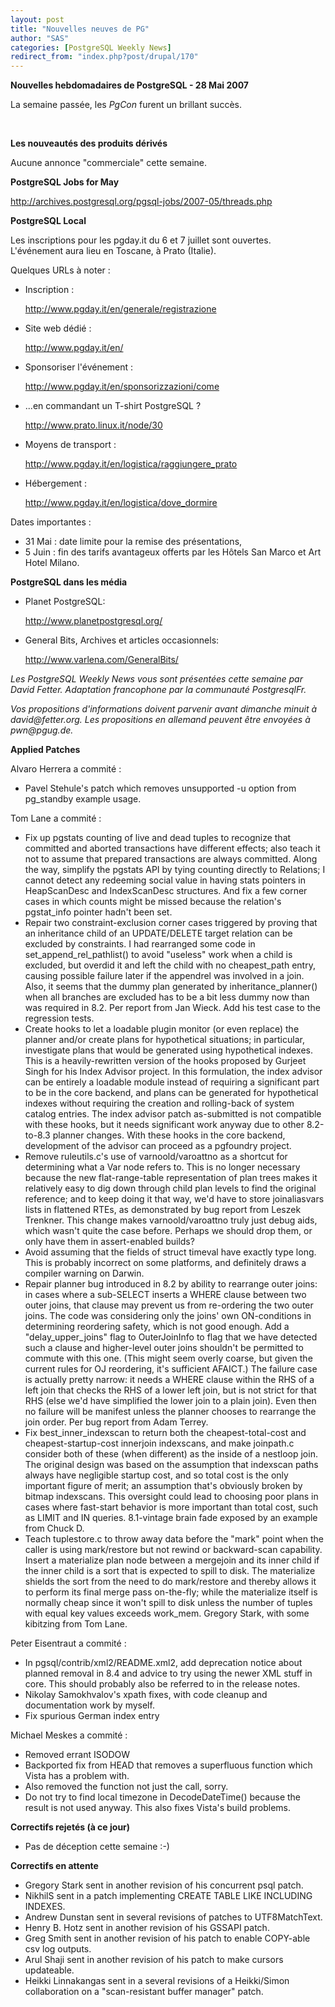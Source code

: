 ```yaml
---
layout: post
title: "Nouvelles neuves de PG"
author: "SAS"
categories: [PostgreSQL Weekly News]
redirect_from: "index.php?post/drupal/170"
---
```



<p><strong>Nouvelles hebdomadaires de PostgreSQL - 28 Mai 2007</strong></p>

<p>La semaine passée, les <em>PgCon</em> furent un brillant succès.</p>

<br />

<!--more-->


<strong>Les nouveautés des produits dérivés</strong>

<p>Aucune annonce "commerciale" cette semaine.</p>

<p><strong>PostgreSQL Jobs for May</strong></p>

<p><a target="_blank" href="http://archives.postgresql.org/pgsql-jobs/2007-05/threads.php">http://archives.postgresql.org/pgsql-jobs/2007-05/threads.php</a></p>

<p><strong>PostgreSQL Local</strong></p>

<p>Les inscriptions pour les pgday.it du 6 et 7 juillet sont ouvertes. L'événement aura lieu en Toscane, à Prato (Italie).</p>

<p>Quelques URLs à noter&nbsp;:</p>

<ul>

<li>Inscription&nbsp;:

<a target="_blank" href="http://www.pgday.it/en/generale/registrazione">http://www.pgday.it/en/generale/registrazione</a></li>

<li>Site web dédié&nbsp;:

<a target="_blank" href="http://www.pgday.it/en/">http://www.pgday.it/en/</a></li>

<li>Sponsoriser l'événement&nbsp;:

<a target="_blank" href="http://www.pgday.it/en/sponsorizzazioni/come">http://www.pgday.it/en/sponsorizzazioni/come</a></li>

<li>...en commandant un T-shirt PostgreSQL ?

<a target="_blank" href="http://www.prato.linux.it/node/30">http://www.prato.linux.it/node/30</a></li>

<li>Moyens de transport&nbsp;:

<a target="_blank" href="http://www.pgday.it/en/logistica/raggiungere_prato">http://www.pgday.it/en/logistica/raggiungere_prato</a></li>

<li>Hébergement&nbsp;:

<a target="_blank" href="http://www.pgday.it/en/logistica/dove_dormire">http://www.pgday.it/en/logistica/dove_dormire</a></li>

</ul>

<p>Dates importantes&nbsp;:</p>

<ul>

<li>31 Mai&nbsp;: date limite pour la remise des présentations,</li>

<li>5 Juin&nbsp;: fin des tarifs avantageux offerts par les Hôtels San Marco et Art Hotel Milano.</li>

</ul>

<p><strong>PostgreSQL dans les média</strong></p>

<ul>

<li>Planet PostgreSQL:

<a target="_blank" href="http://www.planetpostgresql.org/%3C/li%3E">http://www.planetpostgresql.org/</a></li>

<li>General Bits, Archives et articles occasionnels:

<a target="_blank" href="http://www.varlena.com/GeneralBits/%3C/li%3E">http://www.varlena.com/GeneralBits/</a></li>

</ul>

<p><em>Les PostgreSQL Weekly News vous sont présentées cette semaine par David Fetter. Adaptation francophone par la communauté PostgresqlFr.</em></p>

<p><em>Vos propositions d'informations doivent parvenir avant dimanche minuit à david@fetter.org. Les propositions en allemand peuvent être envoyées à pwn@pgug.de.</em></p>

<p><strong>Applied Patches</strong></p>

<p>Alvaro Herrera a commité&nbsp;:</p>

<ul>

<li>Pavel Stehule's patch which removes unsupported -u option from pg_standby example usage.</li>

</ul>

<p>Tom Lane a commité&nbsp;:</p>

<ul>

<li>Fix up pgstats counting of live and dead tuples to recognize that committed and aborted transactions have different effects; also teach it not to assume that prepared transactions are always committed. Along the way, simplify the pgstats API by tying counting directly to Relations; I cannot detect any redeeming social value in having stats pointers in HeapScanDesc and IndexScanDesc structures. And fix a few corner cases in which counts might be missed because the relation's pgstat_info pointer hadn't been set.</li>

<li>Repair two constraint-exclusion corner cases triggered by proving that an inheritance child of an UPDATE/DELETE target relation can be excluded by constraints. I had rearranged some code in set_append_rel_pathlist() to avoid "useless" work when a child is excluded, but overdid it and left the child with no cheapest_path entry, causing possible failure later if the appendrel was involved in a join. Also, it seems that the dummy plan generated by inheritance_planner() when all branches are excluded has to be a bit less dummy now than was required in 8.2. Per report from Jan Wieck. Add his test case to the regression tests.</li>

<li>Create hooks to let a loadable plugin monitor (or even replace) the planner and/or create plans for hypothetical situations; in particular, investigate plans that would be generated using hypothetical indexes. This is a heavily-rewritten version of the hooks proposed by Gurjeet Singh for his Index Advisor project. In this formulation, the index advisor can be entirely a loadable module instead of requiring a significant part to be in the core backend, and plans can be generated for hypothetical indexes without requiring the creation and rolling-back of system catalog entries. The index advisor patch as-submitted is not compatible with these hooks, but it needs significant work anyway due to other 8.2-to-8.3 planner changes. With these hooks in the core backend, development of the advisor can proceed as a pgfoundry project.</li>

<li>Remove ruleutils.c's use of varnoold/varoattno as a shortcut for determining what a Var node refers to. This is no longer necessary because the new flat-range-table representation of plan trees makes it relatively easy to dig down through child plan levels to find the original reference; and to keep doing it that way, we'd have to store joinaliasvars lists in flattened RTEs, as demonstrated by bug report from Leszek Trenkner. This change makes varnoold/varoattno truly just debug aids, which wasn't quite the case before. Perhaps we should drop them, or only have them in assert-enabled builds?</li>

<li>Avoid assuming that the fields of struct timeval have exactly type long. This is probably incorrect on some platforms, and definitely draws a compiler warning on Darwin.</li>

<li>Repair planner bug introduced in 8.2 by ability to rearrange outer joins: in cases where a sub-SELECT inserts a WHERE clause between two outer joins, that clause may prevent us from re-ordering the two outer joins. The code was considering only the joins' own ON-conditions in determining reordering safety, which is not good enough. Add a "delay_upper_joins" flag to OuterJoinInfo to flag that we have detected such a clause and higher-level outer joins shouldn't be permitted to commute with this one. (This might seem overly coarse, but given the current rules for OJ reordering, it's sufficient AFAICT.) The failure case is actually pretty narrow: it needs a WHERE clause within the RHS of a left join that checks the RHS of a lower left join, but is not strict for that RHS (else we'd have simplified the lower join to a plain join). Even then no failure will be manifest unless the planner chooses to rearrange the join order. Per bug report from Adam Terrey.</li>

<li>Fix best_inner_indexscan to return both the cheapest-total-cost and cheapest-startup-cost innerjoin indexscans, and make joinpath.c consider both of these (when different) as the inside of a nestloop join. The original design was based on the assumption that indexscan paths always have negligible startup cost, and so total cost is the only important figure of merit; an assumption that's obviously broken by bitmap indexscans. This oversight could lead to choosing poor plans in cases where fast-start behavior is more important than total cost, such as LIMIT and IN queries. 8.1-vintage brain fade exposed by an example from Chuck D.</li>

<li>Teach tuplestore.c to throw away data before the "mark" point when the caller is using mark/restore but not rewind or backward-scan capability. Insert a materialize plan node between a mergejoin and its inner child if the inner child is a sort that is expected to spill to disk. The materialize shields the sort from the need to do mark/restore and thereby allows it to perform its final merge pass on-the-fly; while the materialize itself is normally cheap since it won't spill to disk unless the number of tuples with equal key values exceeds work_mem. Gregory Stark, with some kibitzing from Tom Lane.</li>

</ul>

<p>Peter Eisentraut a commité&nbsp;:</p>

<ul>

<li>In pgsql/contrib/xml2/README.xml2, add deprecation notice about planned removal in 8.4 and advice to try using the newer XML stuff in core. This should probably also be referred to in the release notes.</li>

<li>Nikolay Samokhvalov's xpath fixes, with code cleanup and documentation work by myself.</li>

<li>Fix spurious German index entry</li>

</ul>

<p>Michael Meskes a commité&nbsp;:</p>

<ul>

<li>Removed errant ISODOW</li>

<li>Backported fix from HEAD that removes a superfluous function which Vista has a problem with.</li>

<li>Also removed the function not just the call, sorry.</li>

<li>Do not try to find local timezone in DecodeDateTime() because the result is not used anyway. This also fixes Vista's build problems.</li>

</ul>

<p><strong>Correctifs rejetés (à ce jour)</strong></p>

<ul>

<li>Pas de déception cette semaine :-)</li>

</ul>

<p><strong>Correctifs en attente</strong></p>

<ul>

<li>Gregory Stark sent in another revision of his concurrent psql patch.</li>

<li>NikhilS sent in a patch implementing CREATE TABLE LIKE INCLUDING INDEXES.</li>

<li>Andrew Dunstan sent in several revisions of patches to UTF8MatchText.</li>

<li>Henry B. Hotz sent in another revision of his GSSAPI patch.</li>

<li>Greg Smith sent in another revision of his patch to enable COPY-able csv log outputs.</li>

<li>Arul Shaji sent in another revision of his patch to make cursors updateable.</li>

<li>Heikki Linnakangas sent in a several revisions of a Heikki/Simon collaboration on a "scan-resistant buffer manager" patch.</li>

</ul>